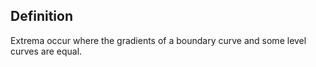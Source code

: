 ## Definition
Extrema occur where the gradients of a boundary curve and some level curves are equal.